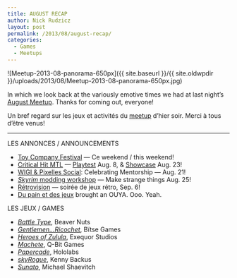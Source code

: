 ```yaml
---
title: AUGUST RECAP
author: Nick Rudzicz
layout: post
permalink: /2013/08/august-recap/
categories:
  - Games
  - Meetups
---
```

![Meetup-2013-08-panorama-650px]({{ site.baseurl }}/{{ site.oldwpdir }}/uploads/2013/08/Meetup-2013-08-panorama-650px.jpg)



In which we look back at the variously emotive times we had at last night&#8217;s <a href="{{ site.baseurl }}/2013/07/august-meetup-2/">August Meetup</a>.
Thanks for coming out, everyone!



Un bref regard sur les jeux et activit&eacute;s du <a href="{{ site.baseurl }}/2013/07/august-meetup-2/">meetup</a> d&#8217;hier soir.
Merci &agrave; tous d&#8217;&ecirc;tre venus!


---
LES ANNONCES / ANNOUNCEMENTS
<ul>
        <li>
          <a href="https://www.facebook.com/events/455179844568325/">Toy Company Festival</a> &#8212; Ce weekend / this weekend!
        </li>
        <li>
          <a href="http://www.criticalhitmontreal.ca/playtest-2/">Critical Hit MTL</a> &#8212; <a href="http://www.criticalhitmontreal.ca/playtest-2/">Playtest</a> Aug. 8, &#038; <a href="http://www.eventbrite.ca/event/7485725005/efblike">Showcase</a> Aug. 23!
        </li>
        <li>
          <a href="https://www.facebook.com/events/552498724813959/">WIGI &#038; Pixelles Social</a>: Celebrating Mentorship &#8212; Aug. 21!
        </li>
        <li>
          <a href="http://tag.hexagram.ca/events/skyrim-modding-workshop-making-strange/"><em>Skyrim</em> modding workshop</a> &#8212; Make strange things Aug. 25!
        </li>
        <li>
          <a href="https://www.facebook.com/RetrovisionRecreation">R&eacute;trovision</a> &#8212; soir&eacute;e de jeux r&eacute;tro, Sep. 6!
        </li>
        <li>
          <a href="http://douteux.tv/archives/id_emission-51">Du pain et des jeux</a> brought an OUYA. Ooo. Yeah.
        </li>
      </ul>
LES JEUX / GAMES
<ul>
        <li>
          <a href="http://www.beavernutsgames.com/games.html"><em>Battle Type</em></a>, Beaver Nuts
        </li>
        <li>
          <a href="http://www.gentlemenricochet.com/"><em>Gentlemen&#8230;Ricochet</em></a>, B&iuml;tse Games
        </li>
        <li>
          <a href="https://www.facebook.com/heroesofzulula"><em>Heroes of Zulula</em></a>, Exequor Studios
        </li>
        <li>
          <a href="http://files.q-bit.ca/machete-mrgs-demo.air"><em>Machete</em></a>, Q-Bit Games
        </li>
        <li>
          <a href="http://papercade.com/"><em>Papercade</em></a>, Hololabs
        </li>
        <li>
          <a href="http://nihilocrat.tumblr.com/post/57032993683/skyrogue-alpha"><em>skyRogue</em></a>, Kenny Backus
        </li>
        <li>
          <a href="https://www.youtube.com/user/smikesmike05"><em>Sunato</em></a>, Michael Shaevitch
        </li>
      </ul>
&nbsp;
